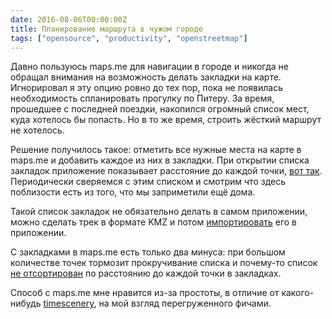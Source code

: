 ```yaml
---
date: 2016-08-06T00:00:00Z
title: Планирование маршрута в чужом городе
tags: ["opensource", "productivity", "openstreetmap"]
---
```


Давно пользуюсь maps.me для навигации в городе и никогда не обращал внимания на
возможность делать закладки на карте. Игнорировал я эту опцию ровно до тех пор,
пока не появилась необходимость спланировать прогулку по Питеру. За время,
прошедшее с последней поездки, накопился огромный список мест, куда хотелось бы
попасть. Но в то же время, строить жёсткий маршрут не хотелось.

Решение получилось такое: отметить все нужные места на карте в maps.me и
добавить каждое из них в закладки. При открытии списка закладок приложение
показывает расстояние до каждой точки, [вот
так](https://twitter.com/estet/status/750661288439779328). Периодически
сверяемся с этим списком и смотрим что здесь поблизости есть из того, что мы
заприметили ещё дома.

Такой список закладок не обязательно делать в самом приложении, можно сделать
трек в формате KMZ и потом
[импортировать](https://support.maps.me/hc/en-us/articles/207895029-How-can-I-import-bookmarks-)
его в приложении.

С закладками в maps.me есть только два минуса: при большом количестве точек
тормозит прокручивание списка и почему-то список [не
отсортирован](https://github.com/mapsme/omim/issues/3730) по расстоянию до
каждой точки в закладках.

Способ с maps.me мне нравится из-за простоты, в отличие от какого-нибудь
[timescenery](https://time.sc/), на мой взгляд перегруженного фичами.
